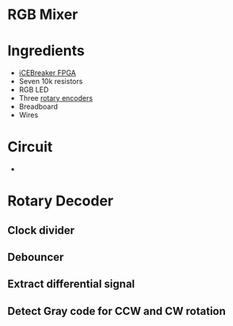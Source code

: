 # RGB Mixer

# Ingredients

* [iCEBreaker FPGA](https://1bitsquared.com/products/icebreaker)
* Seven 10k resistors
* RGB LED
* Three [rotary encoders](https://eu.mouser.com/datasheet/2/54/pec11l-777793.pdf)
* Breadboard
* Wires

# Circuit

*

# Rotary Decoder

## Clock divider
## Debouncer
## Extract differential signal
## Detect Gray code for CCW and CW rotation